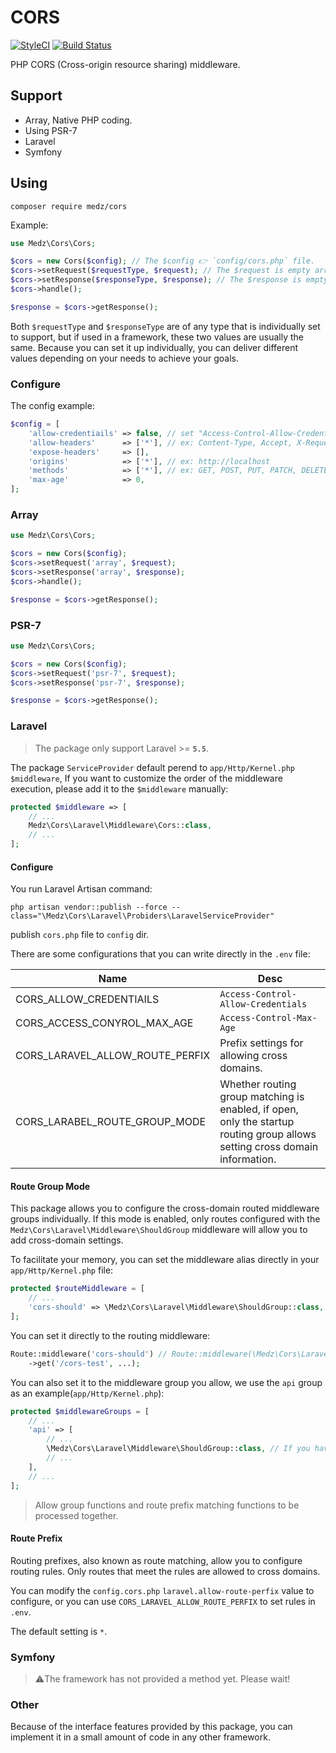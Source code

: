 # CORS

[![StyleCI](https://styleci.io/repos/125001413/shield?branch=master)](https://styleci.io/repos/125001413)
[![Build Status](https://travis-ci.org/medz/cors.svg?branch=master)](https://travis-ci.org/medz/cors)

PHP CORS (Cross-origin resource sharing) middleware.

## Support

- Array, Native PHP coding.
- Using PSR-7
- Laravel
- Symfony

## Using

```shell
composer require medz/cors
```

Example:

```php
use Medz\Cors\Cors;

$cors = new Cors($config); // The $config 👉 `config/cors.php` file.
$cors->setRequest($requestType, $request); // The $request is empty array or is `NULL` or $_REQUEST
$cors->setResponse($responseType, $response); // The $response is empty array.
$cors->handle();

$response = $cors->getResponse();
```

Both `$requestType` and `$responseType` are of any type that is individually set to support, but if used in a framework, these two values are usually the same. Because you can set it up individually, you can deliver different values depending on your needs to achieve your goals.

### Configure

The config example:

```php
$config = [
    'allow-credentiails' => false, // set "Access-Control-Allow-Credentials" 👉 string "false" or "true".
    'allow-headers'      => ['*'], // ex: Content-Type, Accept, X-Requested-With
    'expose-headers'     => [],
    'origins'            => ['*'], // ex: http://localhost
    'methods'            => ['*'], // ex: GET, POST, PUT, PATCH, DELETE
    'max-age'            => 0,
];
```

### Array

```php
use Medz\Cors\Cors;

$cors = new Cors($config);
$cors->setRequest('array', $request);
$cors->setResponse('array', $response);
$cors->handle();

$response = $cors->getResponse();
```

### PSR-7

```php
use Medz\Cors\Cors;

$cors = new Cors($config);
$cors->setRequest('psr-7', $request);
$cors->setResponse('psr-7', $response);

$response = $cors->getResponse();
```

### Laravel

> The package only support Laravel >= **`5.5`**.

The package `ServiceProvider` default perend to `app/Http/Kernel.php` `$middleware`, If you want to customize the order of the middleware execution, please add it to the `$middleware` manually:


```php
protected $middleware => [
    // ...
    Medz\Cors\Laravel\Middleware\Cors::class,
    // ...
];
```

#### Configure

You run Laravel Artisan command: 

```shell
php artisan vendor::publish --force --class="\Medz\Cors\Laravel\Probiders\LaravelServiceProvider"
```

publish `cors.php` file to `config` dir.

There are some configurations that you can write directly in the `.env` file:

| Name | Desc |
|----|----|
| CORS_ALLOW_CREDENTIAILS | `Access-Control-Allow-Credentials` |
| CORS_ACCESS_CONYROL_MAX_AGE | `Access-Control-Max-Age` |
| CORS_LARAVEL_ALLOW_ROUTE_PERFIX | Prefix settings for allowing cross domains. |
| CORS_LARABEL_ROUTE_GROUP_MODE | Whether routing group matching is enabled, if open, only the startup routing group allows setting cross domain information. |

#### Route Group Mode

This package allows you to configure the cross-domain routed middleware groups individually. If this mode is enabled, only routes configured with the `Medz\Cors\Laravel\Middleware\ShouldGroup` middleware will allow you to add cross-domain settings.

To facilitate your memory, you can set the middleware alias directly in your `app/Http/Kernel.php` file:

```php
protected $routeMiddleware = [
    // ...
    'cors-should' => \Medz\Cors\Laravel\Middleware\ShouldGroup::class,
];
```

You can set it directly to the routing middleware:

```php
Route::middleware('cors-should') // Route::middleware(\Medz\Cors\Laravel\Middleware\ShouldGroup::class)
    ->get('/cors-test', ...);
```

You can also set it to the middleware group you allow, we use the `api` group as an example(`app/Http/Kernel.php`):


```php
protected $middlewareGroups = [
    // ...
    'api' => [
        // ...
        \Medz\Cors\Laravel\Middleware\ShouldGroup::class, // If you have aliased the middleware, you can write the middleware alias directly.
        // ...
    ],
    // ...
];
```

> Allow group functions and route prefix matching functions to be processed together.

#### Route Prefix

Routing prefixes, also known as route matching, allow you to configure routing rules. Only routes that meet the rules are allowed to cross domains.

You can modify the `config.cors.php` `laravel.allow-route-perfix` value to configure, or you can use `CORS_LARAVEL_ALLOW_ROUTE_PERFIX` to set rules in `.env`.

The default setting is `*`.

### Symfony

> ⚠️The framework has not provided a method yet. Please wait!

### Other

Because of the interface features provided by this package, you can implement it in a small amount of code in any other framework.
